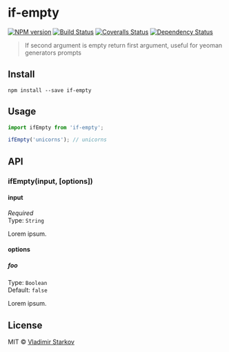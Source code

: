 # if-empty

[![NPM version][npm-image]][npm-url]
[![Build Status][travis-image]][travis-url]
[![Coveralls Status][coveralls-image]][coveralls-url]
[![Dependency Status][depstat-image]][depstat-url]

> If second argument is empty return first argument, useful for yeoman generators prompts

## Install

    npm install --save if-empty

## Usage

```js
import ifEmpty from 'if-empty';

ifEmpty('unicorns'); // unicorns
```

## API

### ifEmpty(input, [options])

#### input

*Required*  
Type: `String`

Lorem ipsum.

#### options

##### foo

Type: `Boolean`  
Default: `false`

Lorem ipsum.

## License

MIT © [Vladimir Starkov](https://iamstarkov.com)

[npm-url]: https://npmjs.org/package/if-empty
[npm-image]: https://img.shields.io/npm/v/if-empty.svg?style=flat-square

[travis-url]: https://travis-ci.org/iamstarkov/if-empty
[travis-image]: https://img.shields.io/travis/iamstarkov/if-empty.svg?style=flat-square

[coveralls-url]: https://coveralls.io/r/iamstarkov/if-empty
[coveralls-image]: https://img.shields.io/coveralls/iamstarkov/if-empty.svg?style=flat-square

[depstat-url]: https://david-dm.org/iamstarkov/if-empty
[depstat-image]: https://david-dm.org/iamstarkov/if-empty.svg?style=flat-square
